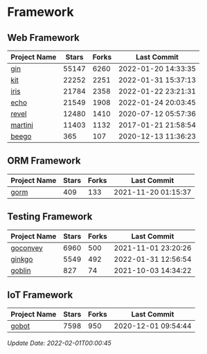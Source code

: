 # Framework

## Web Framework
| Project Name | Stars | Forks | Last Commit |
| ------------ | ----- | ----- | ----------- |
| [gin](https://github.com/gin-gonic/gin) | 55147 | 6260 | 2022-01-20 14:33:35 |
| [kit](https://github.com/go-kit/kit) | 22252 | 2251 | 2022-01-31 15:37:13 |
| [iris](https://github.com/kataras/iris) | 21784 | 2358 | 2022-01-22 23:21:31 |
| [echo](https://github.com/labstack/echo) | 21549 | 1908 | 2022-01-24 20:03:45 |
| [revel](https://github.com/revel/revel) | 12480 | 1410 | 2020-07-12 05:57:36 |
| [martini](https://github.com/go-martini/martini) | 11403 | 1132 | 2017-01-21 21:58:54 |
| [beego](https://github.com/astaxie/beego) | 365 | 107 | 2020-12-13 11:36:23 |

## ORM Framework
| Project Name | Stars | Forks | Last Commit |
| ------------ | ----- | ----- | ----------- |
| [gorm](https://github.com/jinzhu/gorm) | 409 | 133 | 2021-11-20 01:15:37 |

## Testing Framework
| Project Name | Stars | Forks | Last Commit |
| ------------ | ----- | ----- | ----------- |
| [goconvey](https://github.com/smartystreets/goconvey) | 6960 | 500 | 2021-11-01 23:20:26 |
| [ginkgo](https://github.com/onsi/ginkgo) | 5549 | 492 | 2022-01-31 12:56:54 |
| [goblin](https://github.com/franela/goblin) | 827 | 74 | 2021-10-03 14:34:22 |

## IoT Framework
| Project Name | Stars | Forks | Last Commit |
| ------------ | ----- | ----- | ----------- |
| [gobot](https://github.com/hybridgroup/gobot) | 7598 | 950 | 2020-12-01 09:54:44 |

*Update Date: 2022-02-01T00:00:45*